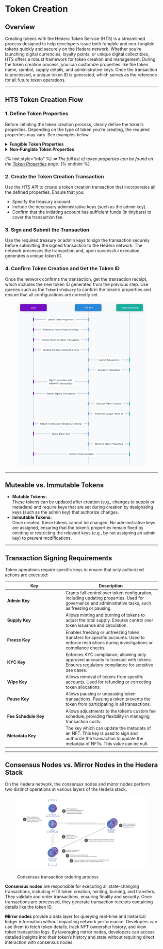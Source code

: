 # Token Creation

## Overview

Creating tokens with the Hedera Token Service (HTS) is a streamlined process designed to help developers issue both fungible and non-fungible tokens quickly and securely on the Hedera network. Whether you’re launching digital currencies, loyalty points, or unique digital collectibles, HTS offers a robust framework for token creation and management. During the token creation process, you can customize properties like the token name, symbol, supply details, and administrative keys. Once the transaction is processed, a unique token ID is generated, which serves as the reference for all future token operations.

***

## HTS Token Creation Flow

### 1. Define Token Properties

Before initiating the token creation process, clearly define the token’s properties. Depending on the type of token you're creating, the required properties may vary. See examples below.

<details>

<summary><strong>Fungible Token Properties</strong></summary>

**Key Properties:**

* **Token Details:**
  * **Name & Symbol:** Human-readable identifiers.
  * **Decimals:** Defines token divisibility.
  * **Initial & Maximum Supply:** Determines the token economy.
* **Key Roles:**
  * **Admin Key:** Governs administrative changes.
  * **Supply Key:** Controls minting and burning operations.
  * **Freeze, KYC, & Pause Keys:** Enhance security and regulatory compliance.
* **Treasury Account:**
  * Holds the initial supply and manages distribution.

</details>

<details>

<summary><strong>Non-Fungible Token Properties</strong></summary>

**Key Properties:**

* **Token Details:**
  * **Name & Symbol:** As with FTs, but often without a decimals property.
  * **Unique Metadata:**
    * Each token holds unique identifiers (serial numbers) and metadata that distinguishes it from others.
* **Key Roles & Treasury:**
  * Similar key roles apply, but NFT-specific operations may involve unique signing procedures for each minting event.

</details>

{% hint style="info" %}
_**➡** The full list of token properties can be found on the_ [_Token Properties_](token-properties.md) _page._
{% endhint %}

### 2. Create the Token Creation Transaction

Use the HTS API to create a token creation transaction that incorporates all the defined properties. Ensure that you:

* Specify the treasury account.
* Include the necessary administrative keys (such as the admin key).
* Confirm that the initiating account has sufficient funds (in tinybars) to cover the transaction fee.

### 3. Sign and Submit the Transaction

Use the required treasury or admin keys to sign the transaction securely before submitting the signed transaction to the Hedera network. The network processes the transaction and, upon successful execution, generates a unique token ID.

### 4. Confirm Token Creation and Get the Token ID

Once the network confirms the transaction, get the transaction receipt, which includes the new token ID generated from the previous step. Use queries such as the `TokenInfoQuery` to confirm the token’s properties and ensure that all configurations are correctly set.

<figure><img src="../../../.gitbook/assets/token-creation-flow.png" alt="" width="563"><figcaption></figcaption></figure>

***

## Muteable vs. Immutable Tokens

* **Mutable Tokens:**\
  These tokens can be updated after creation (e.g., changes to supply or metadata) and require keys that are set during creation by designating keys (such as the admin key) that authorize changes.
* **Immutable Tokens:**\
  Once created, these tokens cannot be changed. No administrative keys are assigned, ensuring that the token’s properties remain fixed by omitting or restricting the relevant keys (e.g., by not assigning an admin key) to prevent modifications.

***

## Transaction Signing Requirements

Token operations require specific keys to ensure that only authorized actions are executed:

<table><thead><tr><th width="179">Key</th><th>Description</th></tr></thead><tbody><tr><td><strong>Admin Key</strong></td><td>Grants full control over token configuration, including updating properties. Used for governance and administrative tasks, such as freezing or pausing.</td></tr><tr><td><strong>Supply Key</strong></td><td>Allows minting and burning of tokens to adjust the total supply. Ensures control over token issuance and circulation.</td></tr><tr><td><strong>Freeze Key</strong></td><td>Enables freezing or unfreezing token transfers for specific accounts. Used to enforce restrictions during investigations or compliance checks.</td></tr><tr><td><strong>KYC Key</strong></td><td>Enforces KYC compliance, allowing only approved accounts to transact with tokens. Ensures regulatory compliance for sensitive use cases.</td></tr><tr><td><strong>Wipe Key</strong></td><td>Allows removal of tokens from specific accounts. Used for refunding or correcting token allocations.</td></tr><tr><td><strong>Pause Key</strong></td><td>Allows pausing or unpausing token transactions. Pausing a token prevents the token from participating in all transactions.</td></tr><tr><td><strong>Fee Schedule Key</strong></td><td>Allows adjustments to the token’s custom fee schedule, providing flexibility in managing transaction costs.</td></tr><tr><td><strong>Metadata Key</strong></td><td>The key which can update the metadata of an NFT. This key is used to sign and authorize the transaction to update the metadata of NFTs. This value can be null.</td></tr></tbody></table>

***

## Consensus Nodes vs. Mirror Nodes in the Hedera Stack

On the Hedera network, the consensus nodes and mirror nodes perform two distinct operations at various layers of the Hedera stack.&#x20;

<figure><img src="../../../.gitbook/assets/consensus-transaction-ordering-process.webp" alt=""><figcaption><p>Consensus transaction ordering process</p></figcaption></figure>



**Consensus nodes** are responsible for executing all state-changing transactions, including HTS token creation, minting, burning, and transfers. They validate and order transactions, ensuring finality and security. Once transactions are processed, they generate transaction receipts containing details like the token ID.

**Mirror nodes** provide a data layer for querying real-time and historical ledger information without impacting network performance. Developers can use them to fetch token details, track NFT ownership history, and view token transaction logs. By leveraging mirror nodes, developers can access detailed insights into their token’s history and state without requiring direct interaction with consensus nodes.
